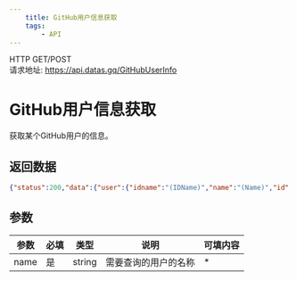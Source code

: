 ```yaml
---
    title: GitHub用户信息获取
    tags:
        - API
---
```

<span class="http">HTTP GET/POST</span>  
请求地址: https://api.datas.gq/GitHubUserInfo

# GitHub用户信息获取
获取某个GitHub用户的信息。

## 返回数据 
```json
{"status":200,"data":{"user":{"idname":"(IDName)","name":"(Name)","id":(ID),"url":"(Url)"},"avatar":"(AvatarUrl)","public_repos":(PublicRepos),"followers":(Followers),"following":(Following),"time":{"created_at":"(CreatedTime)","updated_at":"(UpdatedTime)"}}}
```

## 参数
| 参数 | 必填 | 类型 | 说明 | 可填内容 |
| --- | --- | --- | --- | --- |
| name | 是 | string | 需要查询的用户的名称 | * |

<script async src="https://pagead2.googlesyndication.com/pagead/js/adsbygoogle.js?client=ca-pub-3270219743311431" crossorigin="anonymous"></script>
